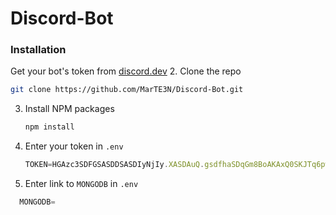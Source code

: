 # Discord-Bot
### Installation

Get your bot's token from [discord.dev](https://discord.com/developers/applications)
2. Clone the repo
   ```sh
   git clone https://github.com/MarTE3N/Discord-Bot.git
   ```
3. Install NPM packages
   ```sh
   npm install
   ```
4. Enter your token in `.env`
   ```js
   TOKEN=HGAzc3SDFGSASDDSASDIyNjIy.XASDAuQ.gsdfhaSDqGm8BoAKAxQ0SKJTq6pw
   ```
5. Enter link to `MONGODB` in `.env`
 ```js
   MONGODB=
   ```
  
